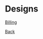 # Designs

[Billing](https://github.com/hmislk/hmis/wiki/Bills-Orders-System-OOP-Design)





[Back](https://github.com/hmislk/hmis/wiki)